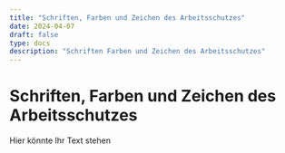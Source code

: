 ```yaml
---
title: "Schriften, Farben und Zeichen des Arbeitsschutzes"
date: 2024-04-07
draft: false
type: docs
description: "Schriften Farben und Zeichen des Arbeitsschutzes"
---
```


# Schriften, Farben und Zeichen des Arbeitsschutzes

Hier könnte Ihr Text stehen